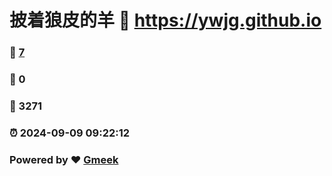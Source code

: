 # 披着狼皮的羊 :link: https://ywjg.github.io 
### :page_facing_up: [7](https://ywjg.github.io/tag.html) 
### :speech_balloon: 0 
### :hibiscus: 3271 
### :alarm_clock: 2024-09-09 09:22:12 
### Powered by :heart: [Gmeek](https://github.com/Meekdai/Gmeek)
